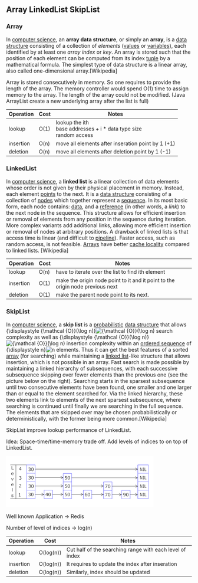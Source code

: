 ## Array LinkedList SkipList

### Array

In [computer science](https://en.wikipedia.org/wiki/Computer_science), an **array data structure**, or simply an **array**, is a [data structure](https://en.wikipedia.org/wiki/Data_structure) consisting of a collection of *elements* ([values](https://en.wikipedia.org/wiki/Value_(computer_science)) or [variables](https://en.wikipedia.org/wiki/Variable_(programming))), each identified by at least one *array index* or *key*. An array is stored such that the position of each element can be computed from its index [tuple](https://en.wikipedia.org/wiki/Tuple) by a mathematical formula. The simplest type of data structure is a linear array, also called one-dimensional array.[Wikipedia]

Array is stored consecutively in memory. So one requires to provide the length of the array. The memory controller would spend O(1) time to assign memory to the array. The length of the array could not be modified. (Java ArrayList create a new underlying array after the list is full)

| Operation | Cost | Notes                                                        |
| --------- | ---- | ------------------------------------------------------------ |
| lookup    | O(1) | lookup the ith <br />base addresses + i * data type size<br />random access |
| insertion | O(n) | move all elements after inseration point by 1 (+1)           |
| deletion  | O(n) | move all elements after deletion point by 1 (-1)             |



### LinkedList

In [computer science](https://en.wikipedia.org/wiki/Computer_science), a **linked list** is a linear collection of data elements whose order is not given by their physical placement in memory. Instead, each element [points](https://en.wikipedia.org/wiki/Pointer_(computer_programming)) to the next. It is a [data structure](https://en.wikipedia.org/wiki/Data_structure) consisting of a collection of [nodes](https://en.wikipedia.org/wiki/Node_(computer_science)) which together represent a [sequence](https://en.wikipedia.org/wiki/Sequence). In its most basic form, each node contains: [data](https://en.wikipedia.org/wiki/Data_(computing)), and a [reference](https://en.wikipedia.org/wiki/Reference_(computer_science)) (in other words, a *link*) to the next node in the sequence. This structure allows for efficient insertion or removal of elements from any position in the sequence during iteration. More complex variants add additional links, allowing more efficient insertion or removal of nodes at arbitrary positions. A drawback of linked lists is that access time is linear (and difficult to [pipeline](https://en.wikipedia.org/wiki/Instruction_pipelining)). Faster access, such as random access, is not feasible. [Arrays](https://en.wikipedia.org/wiki/Array_data_structure) have better [cache locality](https://en.wikipedia.org/wiki/Locality_of_reference) compared to linked lists. [Wikipedia]



| Operation | Cost | Notes                                                        |
| --------- | ---- | ------------------------------------------------------------ |
| lookup    | O(n) | have to iterate over the list to find ith element            |
| insertion | O(1) | make the origin node point to it and it point to the origin node previous next |
| deletion  | O(1) | make the parent node point to its next.                      |

### SkipList

In [computer science](https://en.wikipedia.org/wiki/Computer_science), a **skip list** is a [probabilistic](https://en.wikipedia.org/wiki/Randomized_algorithm) [data structure](https://en.wikipedia.org/wiki/Data_structure) that allows {\displaystyle {\mathcal {O}}(\log n)}![{\mathcal {O}}(\log n)](https://wikimedia.org/api/rest_v1/media/math/render/svg/74a9dfea91c47d1c6563e89bbcd891771b91acfa) search complexity as well as {\displaystyle {\mathcal {O}}(\log n)}![{\mathcal {O}}(\log n)](https://wikimedia.org/api/rest_v1/media/math/render/svg/74a9dfea91c47d1c6563e89bbcd891771b91acfa) insertion complexity within an [ordered sequence](https://en.wikipedia.org/wiki/Ordered_sequence) of {\displaystyle n}![n](https://wikimedia.org/api/rest_v1/media/math/render/svg/a601995d55609f2d9f5e233e36fbe9ea26011b3b) elements. Thus it can get the best features of a sorted [array](https://en.wikipedia.org/wiki/Array_data_structure) (for searching) while maintaining a [linked list](https://en.wikipedia.org/wiki/Linked_list)-like structure that allows insertion, which is not possible in an array. Fast search is made possible by maintaining a linked hierarchy of subsequences, with each successive subsequence skipping over fewer elements than the previous one (see the picture below on the right). Searching starts in the sparsest subsequence until two consecutive elements have been found, one smaller and one larger than or equal to the element searched for. Via the linked hierarchy, these two elements link to elements of the next sparsest subsequence, where searching is continued until finally we are searching in the full sequence. The elements that are skipped over may be chosen probabilistically or deterministically, with the former being more common.[Wikipedia]

SkipList improve lookup performance of LinkedList. 

Idea: Space-time/time-memory trade off. Add levels of indices to on top of LinkedList.

![Skip List](image/Skip_list.gif)

Well known Application -> Redis

Number of level of indices -> log(n)

| Operation | Cost      | Notes                                                    |
| --------- | --------- | -------------------------------------------------------- |
| lookup    | O(log(n)) | Cut half of the searching range with each level of index |
| insertion | O(log(n)) | It requires to update the index after inseration         |
| deletion  | O(log(n)) | Similarly, index should be updated                       |

